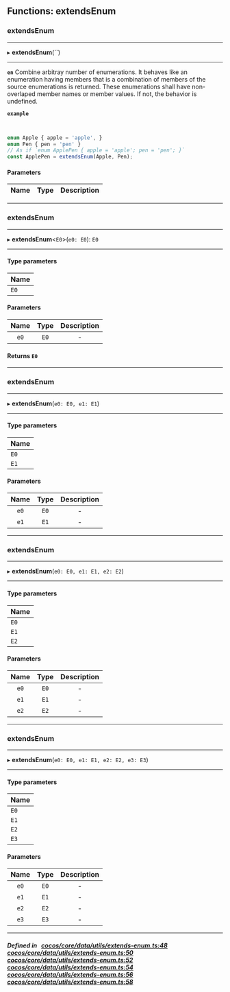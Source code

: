 ## Functions: extendsEnum

### extendsEnum


___
▸ **extendsEnum**(``)
___


**`en`** 
Combine arbitray number of enumerations.
It behaves like an enumeration having members that is a combination of members of the source enumerations
is returned.
These enumerations shall have non-overlaped member names or member values.
If not, the behavior is undefined.



**`example`**

```ts


enum Apple { apple = 'apple', }
enum Pen { pen = 'pen' }
// As if `enum ApplePen { apple = 'apple'; pen = 'pen'; }`
const ApplePen = extendsEnum(Apple, Pen);


```



#### Parameters

| Name | Type | Description |
| :------: | :------: | :------: |

___

### extendsEnum


___
▸ **extendsEnum**<`E0`\>(`e0: E0`): `E0`
___

#### Type parameters

| Name |
| :------ |
| `E0` |

#### Parameters

| Name | Type | Description |
| :------: | :------: | :------: |
| `e0` | `E0` | - |

#### Returns `E0` 
___

### extendsEnum


___
▸ **extendsEnum**(`e0: E0, e1: E1`)
___

#### Type parameters

| Name |
| :------ |
| `E0` |
| `E1` |

#### Parameters

| Name | Type | Description |
| :------: | :------: | :------: |
| `e0` | `E0` | - |
| `e1` | `E1` | - |

___

### extendsEnum


___
▸ **extendsEnum**(`e0: E0, e1: E1, e2: E2`)
___

#### Type parameters

| Name |
| :------ |
| `E0` |
| `E1` |
| `E2` |

#### Parameters

| Name | Type | Description |
| :------: | :------: | :------: |
| `e0` | `E0` | - |
| `e1` | `E1` | - |
| `e2` | `E2` | - |

___

### extendsEnum


___
▸ **extendsEnum**(`e0: E0, e1: E1, e2: E2, e3: E3`)
___

#### Type parameters

| Name |
| :------ |
| `E0` |
| `E1` |
| `E2` |
| `E3` |

#### Parameters

| Name | Type | Description |
| :------: | :------: | :------: |
| `e0` | `E0` | - |
| `e1` | `E1` | - |
| `e2` | `E2` | - |
| `e3` | `E3` | - |

___


##### Defined in &nbsp;   [cocos/core/data/utils/extends-enum.ts:48](https://github.com/cocos-creator/engine/blob/c7bf6b8a9/cocos/core/data/utils/extends-enum.ts#L48)&nbsp;   [cocos/core/data/utils/extends-enum.ts:50](https://github.com/cocos-creator/engine/blob/c7bf6b8a9/cocos/core/data/utils/extends-enum.ts#L50)&nbsp;   [cocos/core/data/utils/extends-enum.ts:52](https://github.com/cocos-creator/engine/blob/c7bf6b8a9/cocos/core/data/utils/extends-enum.ts#L52)&nbsp;   [cocos/core/data/utils/extends-enum.ts:54](https://github.com/cocos-creator/engine/blob/c7bf6b8a9/cocos/core/data/utils/extends-enum.ts#L54)&nbsp;   [cocos/core/data/utils/extends-enum.ts:56](https://github.com/cocos-creator/engine/blob/c7bf6b8a9/cocos/core/data/utils/extends-enum.ts#L56)&nbsp;   [cocos/core/data/utils/extends-enum.ts:58](https://github.com/cocos-creator/engine/blob/c7bf6b8a9/cocos/core/data/utils/extends-enum.ts#L58)&nbsp;
